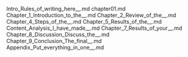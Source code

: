 Intro_Rules_of_writing_here__.md
chapter01.md
Chapter_1_Introduction_to_the__.md
Chapter_2_Review_of_the__.md
Chapter_4_Steps_of_the__.md
Chapter_5_Results_of_the__.md
Content_Analysis_I_have_made__.md
Chapter_7_Results_of_your__.md
Chapter_8_Discussion_Discuss_the__.md
Chapter_9_Conclusion_The_final__.md
Appendix_Put_everything_in_one__.md
    